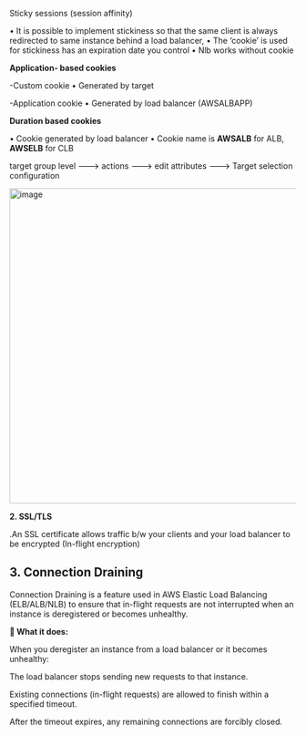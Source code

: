 Sticky sessions (session affinity)

•	It is possible to implement stickiness so that the same client is always redirected to same instance behind a load balancer,
•	The ‘cookie’ is used for stickiness has an expiration date you control 
•	Nlb works without cookie


**Application- based cookies**

-Custom cookie
•	Generated by target

-Application cookie
•	Generated by load balancer (AWSALBAPP)

**Duration based cookies**

•	Cookie generated by load balancer
•	Cookie name is **AWSALB** for ALB, **AWSELB** for CLB

target group level ---> actions ---> edit attributes ---> Target selection configuration

<img width="882" height="553" alt="image" src="https://github.com/user-attachments/assets/8678f8c8-557e-47fa-8427-ace68a01c285" />

**2. SSL/TLS**

.An SSL certificate allows traffic b/w your clients and your load balancer to be encrypted (In-flight encryption)

**3. Connection Draining**
----------------------------

Connection Draining is a feature used in AWS Elastic Load Balancing (ELB/ALB/NLB) to ensure that in-flight requests are not interrupted when an instance is deregistered or becomes unhealthy.

**🔹 What it does:**

When you deregister an instance from a load balancer or it becomes unhealthy:

The load balancer stops sending new requests to that instance.

Existing connections (in-flight requests) are allowed to finish within a specified timeout.

After the timeout expires, any remaining connections are forcibly closed.
